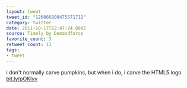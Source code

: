 ```yaml
---
layout: tweet
tweet_id: "126066809475571712"
category: twitter
date: 2011-10-17T22:47:24.000Z
source: Timely by Demandforce
favorite_count: 3
retweet_count: 13
tags:
- tweet
---
```


i don't normally carve pumpkins, but when i do, i carve the HTML5 logo [bit.ly/pOKIyv](http://bit.ly/pOKIyv)
